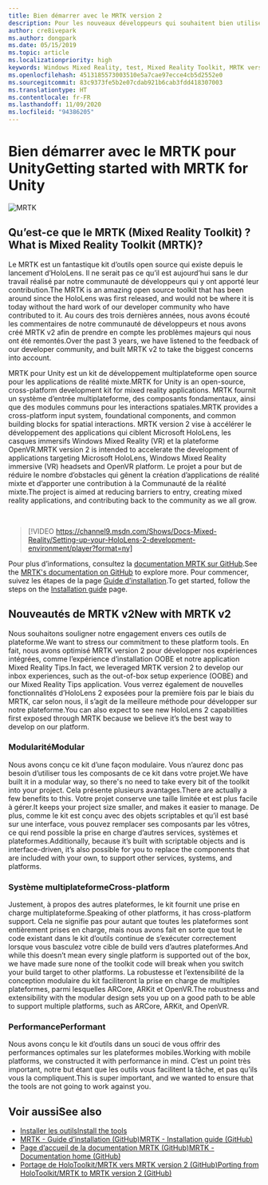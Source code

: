 ```yaml
---
title: Bien démarrer avec le MRTK version 2
description: Pour les nouveaux développeurs qui souhaitent bien utiliser le MRTK
author: cre8ivepark
ms.author: dongpark
ms.date: 05/15/2019
ms.topic: article
ms.localizationpriority: high
keywords: Windows Mixed Reality, test, Mixed Reality Toolkit, MRTK version 2, MRTK, outils, SDK, HoloLens, HoloLens 2
ms.openlocfilehash: 4513185573003510e5a7cae97ecce4cb5d2552e0
ms.sourcegitcommit: 83c9373fe5b2e07cdab921b6cab3fdd418307003
ms.translationtype: HT
ms.contentlocale: fr-FR
ms.lasthandoff: 11/09/2020
ms.locfileid: "94386205"
---
```

# <a name="getting-started-with-mrtk-for-unity"></a><span data-ttu-id="4719a-104">Bien démarrer avec le MRTK pour Unity</span><span class="sxs-lookup"><span data-stu-id="4719a-104">Getting started with MRTK for Unity</span></span>
![MRTK](../../design/images/MRTK_UX_Hero.png)

## <a name="what-is-mixed-reality-toolkit-mrtk"></a><span data-ttu-id="4719a-106">Qu’est-ce que le MRTK (Mixed Reality Toolkit) ?</span><span class="sxs-lookup"><span data-stu-id="4719a-106">What is Mixed Reality Toolkit (MRTK)?</span></span>
<span data-ttu-id="4719a-107">Le MRTK est un fantastique kit d’outils open source qui existe depuis le lancement d’HoloLens. Il ne serait pas ce qu’il est aujourd’hui sans le dur travail réalisé par notre communauté de développeurs qui y ont apporté leur contribution.</span><span class="sxs-lookup"><span data-stu-id="4719a-107">The MRTK is an amazing open source toolkit that has been around since the HoloLens was first released, and would not be where it is today without the hard work of our developer community who have contributed to it.</span></span> <span data-ttu-id="4719a-108">Au cours des trois dernières années, nous avons écouté les commentaires de notre communauté de développeurs et nous avons créé MRTK v2 afin de prendre en compte les problèmes majeurs qui nous ont été remontés.</span><span class="sxs-lookup"><span data-stu-id="4719a-108">Over the past 3 years, we have listened to the feedback of our developer community, and built MRTK v2 to take the biggest concerns into account.</span></span>  

<span data-ttu-id="4719a-109">MRTK pour Unity est un kit de développement multiplateforme open source pour les applications de réalité mixte.</span><span class="sxs-lookup"><span data-stu-id="4719a-109">MRTK for Unity is an open-source, cross-platform development kit for mixed reality applications.</span></span> <span data-ttu-id="4719a-110">MRTK fournit un système d’entrée multiplateforme, des composants fondamentaux, ainsi que des modules communs pour les interactions spatiales.</span><span class="sxs-lookup"><span data-stu-id="4719a-110">MRTK provides a cross-platform input system, foundational components, and common building blocks for spatial interactions.</span></span> <span data-ttu-id="4719a-111">MRTK version 2 vise à accélérer le développement des applications qui ciblent Microsoft HoloLens, les casques immersifs Windows Mixed Reality (VR) et la plateforme OpenVR.</span><span class="sxs-lookup"><span data-stu-id="4719a-111">MRTK version 2 is intended to accelerate the development of applications targeting Microsoft HoloLens, Windows Mixed Reality immersive (VR) headsets and OpenVR platform.</span></span> <span data-ttu-id="4719a-112">Le projet a pour but de réduire le nombre d’obstacles qui gênent la création d’applications de réalité mixte et d’apporter une contribution à la Communauté de la réalité mixte.</span><span class="sxs-lookup"><span data-stu-id="4719a-112">The project is aimed at reducing barriers to entry, creating mixed reality applications, and contributing back to the community as we all grow.</span></span>

<br>

>[!VIDEO https://channel9.msdn.com/Shows/Docs-Mixed-Reality/Setting-up-your-HoloLens-2-development-environment/player?format=ny]

<span data-ttu-id="4719a-113">Pour plus d’informations, consultez la [documentation MRTK sur GitHub](https://microsoft.github.io/MixedRealityToolkit-Unity/README.html).</span><span class="sxs-lookup"><span data-stu-id="4719a-113">See the [MRTK's documentation on GitHub](https://microsoft.github.io/MixedRealityToolkit-Unity/README.html) to explore more.</span></span> <span data-ttu-id="4719a-114">Pour commencer, suivez les étapes de la page [Guide d’installation](https://microsoft.github.io/MixedRealityToolkit-Unity/Documentation/Installation.html).</span><span class="sxs-lookup"><span data-stu-id="4719a-114">To get started, follow the steps on the [Installation guide](https://microsoft.github.io/MixedRealityToolkit-Unity/Documentation/Installation.html) page.</span></span>


## <a name="new-with-mrtk-v2"></a><span data-ttu-id="4719a-115">Nouveautés de MRTK v2</span><span class="sxs-lookup"><span data-stu-id="4719a-115">New with MRTK v2</span></span>
<span data-ttu-id="4719a-116">Nous souhaitons souligner notre engagement envers ces outils de plateforme.</span><span class="sxs-lookup"><span data-stu-id="4719a-116">We want to stress our commitment to these platform tools.</span></span>  <span data-ttu-id="4719a-117">En fait, nous avons optimisé MRTK version 2 pour développer nos expériences intégrées, comme l’expérience d’installation OOBE et notre application Mixed Reality Tips.</span><span class="sxs-lookup"><span data-stu-id="4719a-117">In fact, we leveraged MRTK version 2 to develop our inbox experiences, such as the out-of-box setup experience (OOBE) and our Mixed Reality Tips application.</span></span> <span data-ttu-id="4719a-118">Vous verrez également de nouvelles fonctionnalités d’HoloLens 2 exposées pour la première fois par le biais du MRTK, car selon nous, il s’agit de la meilleure méthode pour développer sur notre plateforme.</span><span class="sxs-lookup"><span data-stu-id="4719a-118">You can also expect to see new HoloLens 2 capabilities first exposed through MRTK because we believe it’s the best way to develop on our platform.</span></span> 

### <a name="modular"></a><span data-ttu-id="4719a-119">Modularité</span><span class="sxs-lookup"><span data-stu-id="4719a-119">Modular</span></span>
<span data-ttu-id="4719a-120">Nous avons conçu ce kit d’une façon modulaire. Vous n’aurez donc pas besoin d’utiliser tous les composants de ce kit dans votre projet.</span><span class="sxs-lookup"><span data-stu-id="4719a-120">We have built it in a modular way, so there's no need to take every bit of the toolkit into your project.</span></span>  <span data-ttu-id="4719a-121">Cela présente plusieurs avantages.</span><span class="sxs-lookup"><span data-stu-id="4719a-121">There are actually a few benefits to this.</span></span>  <span data-ttu-id="4719a-122">Votre projet conserve une taille limitée et est plus facile à gérer.</span><span class="sxs-lookup"><span data-stu-id="4719a-122">It keeps your project size smaller, and makes it easier to manage.</span></span>  <span data-ttu-id="4719a-123">De plus, comme le kit est conçu avec des objets scriptables et qu’il est basé sur une interface, vous pouvez remplacer ses composants par les vôtres, ce qui rend possible la prise en charge d’autres services, systèmes et plateformes.</span><span class="sxs-lookup"><span data-stu-id="4719a-123">Additionally, because it’s built with scriptable objects and is interface-driven, it’s also possible for you to replace the components that are included with your own, to support other services, systems, and platforms.</span></span>

### <a name="cross-platform"></a><span data-ttu-id="4719a-124">Système multiplateforme</span><span class="sxs-lookup"><span data-stu-id="4719a-124">Cross-platform</span></span>
<span data-ttu-id="4719a-125">Justement, à propos des autres plateformes, le kit fournit une prise en charge multiplateforme.</span><span class="sxs-lookup"><span data-stu-id="4719a-125">Speaking of other platforms, it has cross-platform support.</span></span>  <span data-ttu-id="4719a-126">Cela ne signifie pas pour autant que toutes les plateformes sont entièrement prises en charge, mais nous avons fait en sorte que tout le code existant dans le kit d’outils continue de s’exécuter correctement lorsque vous basculez votre cible de build vers d’autres plateformes.</span><span class="sxs-lookup"><span data-stu-id="4719a-126">And while this doesn’t mean every single platform is supported out of the box, we have made sure none of the toolkit code will break when you switch your build target to other platforms.</span></span>  <span data-ttu-id="4719a-127">La robustesse et l’extensibilité de la conception modulaire du kit faciliteront la prise en charge de multiples plateformes, parmi lesquelles ARCore, ARKit et OpenVR.</span><span class="sxs-lookup"><span data-stu-id="4719a-127">The robustness and extensibility with the modular design sets you up on a good path to be able to support multiple platforms, such as ARCore, ARKit, and OpenVR.</span></span>

### <a name="performant"></a><span data-ttu-id="4719a-128">Performance</span><span class="sxs-lookup"><span data-stu-id="4719a-128">Performant</span></span>
<span data-ttu-id="4719a-129">Nous avons conçu le kit d’outils dans un souci de vous offrir des performances optimales sur les plateformes mobiles.</span><span class="sxs-lookup"><span data-stu-id="4719a-129">Working with mobile platforms, we constructed it with performance in mind.</span></span>  <span data-ttu-id="4719a-130">C’est un point très important, notre but étant que les outils vous facilitent la tâche, et pas qu’ils vous la compliquent.</span><span class="sxs-lookup"><span data-stu-id="4719a-130">This is super important, and we wanted to ensure that the tools are not going to work against you.</span></span>

## <a name="see-also"></a><span data-ttu-id="4719a-131">Voir aussi</span><span class="sxs-lookup"><span data-stu-id="4719a-131">See also</span></span>
* [<span data-ttu-id="4719a-132">Installer les outils</span><span class="sxs-lookup"><span data-stu-id="4719a-132">Install the tools</span></span>](../install-the-tools.md)
* [<span data-ttu-id="4719a-133">MRTK - Guide d’installation (GitHub)</span><span class="sxs-lookup"><span data-stu-id="4719a-133">MRTK - Installation guide (GitHub)</span></span>](https://microsoft.github.io/MixedRealityToolkit-Unity/Documentation/Installation.html)
* [<span data-ttu-id="4719a-134">Page d’accueil de la documentation MRTK (GitHub)</span><span class="sxs-lookup"><span data-stu-id="4719a-134">MRTK - Documentation home (GitHub)</span></span>](https://microsoft.github.io/MixedRealityToolkit-Unity/README.html)
* [<span data-ttu-id="4719a-135">Portage de HoloToolkit/MRTK vers MRTK version 2 (GitHub)</span><span class="sxs-lookup"><span data-stu-id="4719a-135">Porting from HoloToolkit/MRTK to MRTK version 2 (GitHub)</span></span>](https://microsoft.github.io/MixedRealityToolkit-Unity/Documentation/HTKToMRTKPortingGuide.html)
